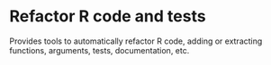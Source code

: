 
<!-- README.md is generated from README.Rmd. Please edit that file -->
Refactor R code and tests
=========================

Provides tools to automatically refactor R code, adding or extracting functions, arguments, tests, documentation, etc.
